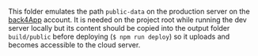 This folder emulates the path `public-data` on the production server on the [back4App](https://back4app.com) account. It is needed on the project root while running the dev server locally but its content should be copied into the output folder `build/public` before deploying (`$ npm run deploy`) so it uploads and becomes accessible to the cloud server.